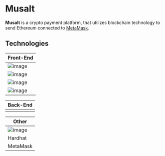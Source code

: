 <h1> Musalt</h1>

**Musalt** is a crypto payment platform, that utilizes blockchain technology to send Ethereum connected to [MetaMask](https://metamask.io/).

## Technologies
| Front-End |
|----------|
|![image](https://img.shields.io/badge/Solidity-e6e6e6?style=for-the-badge&logo=solidity&logoColor=black)|
|![image](https://img.shields.io/badge/JavaScript-F7DF1E?style=for-the-badge&logo=javascript&logoColor=black)|
|![image](https://img.shields.io/badge/React-20232A?style=for-the-badge&logo=react&logoColor=61DAFB)|
|![image](https://img.shields.io/badge/Tailwind_CSS-38B2AC?style=for-the-badge&logo=tailwind-css&logoColor=white)|


| Back-End |
|----------|
||

| Other |
|----------|
|![image](https://img.shields.io/badge/Ethereum-3C3C3D?style=for-the-badge&logo=Ethereum&logoColor=white)|
|Hardhat|
|MetaMask|